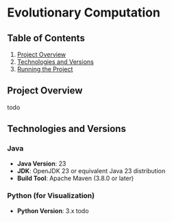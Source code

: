# Evolutionary Computation

## Table of Contents
1. [Project Overview](#project-overview)
2. [Technologies and Versions](#technologies-and-versions)
5. [Running the Project](#running-the-project)

## Project Overview

todo

## Technologies and Versions

### Java
- **Java Version**: 23
- **JDK**: OpenJDK 23 or equivalent Java 23 distribution
- **Build Tool**: Apache Maven (3.8.0 or later)

### Python (for Visualization)
- **Python Version**: 3.x todo